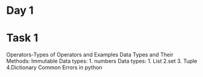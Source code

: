 # Day 1 
# Task 1 
Operators-Types of Operators and Examples
Data Types and Their Methods: Immutable 
Data types: 1. numbers
Data types: 1. List 2.set 3. Tuple 4.Dictionary 
Common Errors in python
